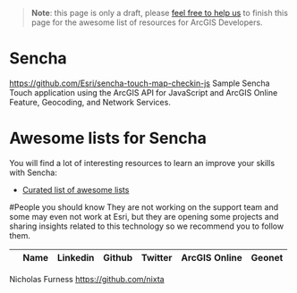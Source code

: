 > **Note**: this page is only a draft, please [feel free to help us](https://github.com/hhkaos/awesome-arcgis#contributions) to finish this page for the awesome list of resources for ArcGIS Developers.

# Sencha
https://github.com/Esri/sencha-touch-map-checkin-js
Sample Sencha Touch application using the ArcGIS API for JavaScript and ArcGIS Online Feature, Geocoding, and Network Services.

# Awesome lists for Sencha
You will find a lot of interesting resources to learn an improve your skills
with Sencha:
* [Curated list of awesome lists](https://github.com/sindresorhus/awesome)

#People you should know
They are not working on the support team and some may even not work at Esri,
but they are opening some projects and sharing insights related to this
technology so we recommend you to follow them.

||Name|Linkedin|Github|Twitter|ArcGIS Online|Geonet|
|---|---|---|---|---|---|---|

Nicholas Furness
https://github.com/nixta

